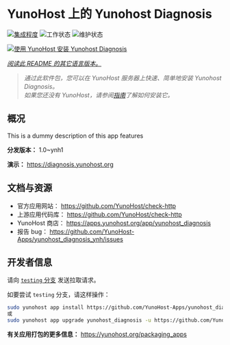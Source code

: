 <!--
注意：此 README 由 <https://github.com/YunoHost/apps/tree/master/tools/readme_generator> 自动生成
请勿手动编辑。
-->

# YunoHost 上的 Yunohost Diagnosis

[![集成程度](https://dash.yunohost.org/integration/yunohost_diagnosis.svg)](https://ci-apps.yunohost.org/ci/apps/yunohost_diagnosis/) ![工作状态](https://ci-apps.yunohost.org/ci/badges/yunohost_diagnosis.status.svg) ![维护状态](https://ci-apps.yunohost.org/ci/badges/yunohost_diagnosis.maintain.svg)

[![使用 YunoHost 安装 Yunohost Diagnosis](https://install-app.yunohost.org/install-with-yunohost.svg)](https://install-app.yunohost.org/?app=yunohost_diagnosis)

*[阅读此 README 的其它语言版本。](./ALL_README.md)*

> *通过此软件包，您可以在 YunoHost 服务器上快速、简单地安装 Yunohost Diagnosis。*  
> *如果您还没有 YunoHost，请参阅[指南](https://yunohost.org/install)了解如何安装它。*

## 概况

This is a dummy description of this app features

**分发版本：** 1.0~ynh1

**演示：** <https://diagnosis.yunohost.org>
## 文档与资源

- 官方应用网站： <https://github.com/YunoHost/check-http>
- 上游应用代码库： <https://github.com/YunoHost/check-http>
- YunoHost 商店： <https://apps.yunohost.org/app/yunohost_diagnosis>
- 报告 bug： <https://github.com/YunoHost-Apps/yunohost_diagnosis_ynh/issues>

## 开发者信息

请向 [`testing` 分支](https://github.com/YunoHost-Apps/yunohost_diagnosis_ynh/tree/testing) 发送拉取请求。

如要尝试 `testing` 分支，请这样操作：

```bash
sudo yunohost app install https://github.com/YunoHost-Apps/yunohost_diagnosis_ynh/tree/testing --debug
或
sudo yunohost app upgrade yunohost_diagnosis -u https://github.com/YunoHost-Apps/yunohost_diagnosis_ynh/tree/testing --debug
```

**有关应用打包的更多信息：** <https://yunohost.org/packaging_apps>
